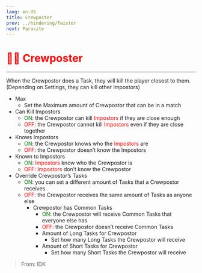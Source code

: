 ```yaml
---
lang: en-US
title: Crewposter
prev: ../hindering/Twister
next: Parasite
---
```


# <font color="red">👨‍🚀 Crewposter</font> <Badge text="Madmate" type="tip" vertical="middle"/>
---

When the Crewpostor does a Task, they will kill the player closest to them. (Depending on Settings, they can kill other Impostors)
* Max
  * Set the Maximum amount of Crewpostor that can be in a match
* Can Kill Impostors
  * <font color=green>ON</font>: the Crewpostor can kill <font color=red>Impostors</font> if they are close enough
  * <font color=red>OFF</font>: the Crewpostor cannot kill <font color=red>Impostors</font> even if they are close together
* Knows Impostors
  * <font color=green>ON</font>: the Crewpostor knows who the <font color=red>Impostors</font> are
  * <font color=red>OFF</font>: the Crewpostor doesn’t know the Impostors
* Known to Impostors
  * <font color=green>ON</font>: <font color=red>Impostors</font> know who the Crewpostor is
  * <font color=red>OFF</font>: <font color=red>Impostors</font> don’t know the Crewpostor
* Override Crewpostor’s Tasks
  * <font color=green>ON</font>: you can set a different amount of Tasks that a Crewpostor receives
  * <font color=red>OFF</font>: the Crewpostor receives the same amount of Tasks as anyone else
    * Crewpostor has Common Tasks
      * <font color=green>ON</font>: the Crewpostor will receive Common Tasks that everyone else has
      * <font color=red>OFF</font>: the Crewpostor doesn’t receive Common Tasks
      * Amount of Long Tasks for Crewpostor
        * Set how many Long Tasks the Crewpostor will receive
      * Amount of Short Tasks for Crewpostor
        * Set how many Short Tasks the Crewpostor will receive

> From: IDK